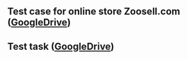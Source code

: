 ## Test case for online store Zoosell.com ([GoogleDrive](https://docs.google.com/spreadsheets/d/1W7jk28HJfrea3XUEtQiMkLGihhkaH9_4DLqWWdNvDL0/edit?usp=sharing))
## Test task  ([GoogleDrive](https://docs.google.com/spreadsheets/d/1oqR-y4avx5_Xn2fWBnxEWiF3wrYJqJm0G4mPcI9hwtY/edit?usp=sharing)) 

